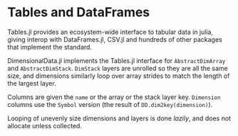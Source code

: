 # Tables and DataFrames

Tables.jl provides an ecosystem-wide interface to tabular data in julia,
giving interop with DataFrames.jl, CSV.jl and hundreds of other packages
that implement the standard.

DimensionalData.jl implements the Tables.jl interface for 
`AbstractDimArray` and `AbstractDimStack`. `DimStack` layers 
are unrolled so they are all the same size, and dimensions similarly loop
over array strides to match the length of the largest layer.

Columns are given the `name` or the array or the stack layer key.
`Dimension` columns use the `Symbol` version (the result of `DD.dim2key(dimension)`).

Looping of unevenly size dimensions and layers is done _lazily_, 
and does not allocate unless collected.


